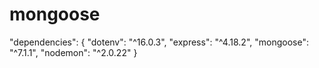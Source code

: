 # mongoose
"dependencies": {
    "dotenv": "^16.0.3",
    "express": "^4.18.2",
     "mongoose": "^7.1.1",
    "nodemon": "^2.0.22"
  }
